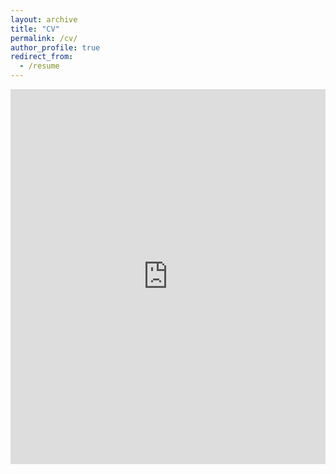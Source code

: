 ```yaml
---
layout: archive
title: "CV"
permalink: /cv/
author_profile: true
redirect_from:
  - /resume
---
```


<iframe src="https://docs.google.com/viewer?embedded=true&url=https://raw.githubusercontent.com/lilhongxy/lilhongxy.github.io/master/files/CV_hxy.pdf" width="100%" height="600px" style="border: none;"></iframe>

